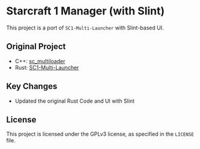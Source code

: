 # Starcraft 1 Manager (with Slint)

This project is a port of `SC1-Multi-Launcher` with Slint-based UI.

## Original Project
- C++: [sc_multiloader](https://github.com/somersby10ml/sc_multiloader)
- Rust: [SC1-Multi-Launcher](https://github.com/Alfex4936/SC1-Multi-Launcher)

## Key Changes
- Updated the original Rust Code and UI with Slint

## License
This project is licensed under the GPLv3 license, as specified in the `LICENSE` file.
